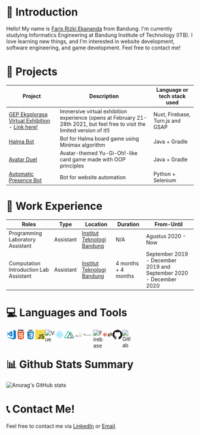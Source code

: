 # 💬 Introduction
Hello! My name is [Faris Rizki Ekananda](https://www.linkedin.com/in/faris-rizki-ekananda-a3583a198/) from Bandung. I'm currently studying Informatics Engineering at Bandung Institute of Technology (ITB). I love learning new things, and I'm interested in website development, software engineering, and game development. Feel free to contact me!

# 📌 Projects
Project | Description | Language or tech stack used
--- | --- | ---
[GEP Eksplorasa Virtual Exhibition](https://github.com/darkGrimoire/gep-eksplorasa) - [Link here!](https://eksplorasa.com) | Immersive virtual exhibition experience (opens at February 21-28th 2021, but feel free to visit the limited version of it!) | Nuxt, Firebase, Turn.js and GSAP
[Halma Bot](https://github.com/darkGrimoire/tubes-ai) | Bot for Halma board game using Minimax algorithm | Java + Gradle
[Avatar Duel](https://github.com/littlemight/Avatar-Duel) | Avatar-themed Yu-Gi-Oh!-like card game made with OOP principles | Java + Gradle
[Automatic Presence Bot](https://github.com/darkGrimoire/6-auto-purezento) | Bot for website automation | Python + Selenium

# 💼 Work Experience
Roles | Type | Location | Duration | From-Until
--- | --- | --- | --- | ---
Programming Laboratory Assistant | Assistant | [Institut Teknologi Bandung](https://www.linkedin.com/school/itb/) | N/A | Agustus 2020 - Now
Computation Introduction Lab Assistant | Assistant | [Institut Teknologi Bandung](https://www.linkedin.com/school/itb/) | 4 months + 4 months | September 2019 - December 2019 and September 2020 - December 2020

# 💻 Languages and Tools
[<img align="left" alt="Visual Studio Code" width="26px" src="https://raw.githubusercontent.com/github/explore/80688e429a7d4ef2fca1e82350fe8e3517d3494d/topics/visual-studio-code/visual-studio-code.png" />](https://code.visualstudio.com/)
[<img align="left" alt="HTML5" width="26px" src="https://raw.githubusercontent.com/github/explore/80688e429a7d4ef2fca1e82350fe8e3517d3494d/topics/html/html.png" />](https://en.wikipedia.org/wiki/HTML5)
[<img align="left" alt="CSS3" width="26px" src="https://raw.githubusercontent.com/github/explore/80688e429a7d4ef2fca1e82350fe8e3517d3494d/topics/css/css.png" />](https://en.wikipedia.org/wiki/CSS)
[<img align="left" alt="JavaScript" width="26px" src="https://raw.githubusercontent.com/github/explore/80688e429a7d4ef2fca1e82350fe8e3517d3494d/topics/javascript/javascript.png" />](https://en.wikipedia.org/wiki/JavaScript)
[<img align="left" alt="Vue" width="26px" src="https://vuejs.org/images/logo.png" />](https://vuejs.org)
[<img align="left" alt="React" width="26px" src="https://raw.githubusercontent.com/github/explore/80688e429a7d4ef2fca1e82350fe8e3517d3494d/topics/react/react.png" />](https://reactjs.org/)
[<img align="left" alt="Nuxt" width="26px" src="https://raw.githubusercontent.com/github/explore/37f1f9609f5c48a47f4d9c1a916fc2069fd0141c/topics/nuxt/nuxt.png" />](https://nodejs.org/en/)
[<img align="left" alt="MySQL" width="26px" src="https://raw.githubusercontent.com/github/explore/80688e429a7d4ef2fca1e82350fe8e3517d3494d/topics/mysql/mysql.png" />](https://www.mysql.com/)
[<img align="left" alt="MongoDB" width="26px" src="https://raw.githubusercontent.com/github/explore/80688e429a7d4ef2fca1e82350fe8e3517d3494d/topics/mongodb/mongodb.png" />](https://www.mongodb.com/)
[<img align="left" alt="Firebase" width="26px" src="https://www.gstatic.com/devrel-devsite/prod/vfae72444d3bdc8ae13b8cc5631b2eafccb5edbf6e3dc3e733b21af239a5c570e/firebase/images/touchicon-180.png" />](https://firebase.google.com/)
[<img align="left" alt="Git" width="26px" src="https://raw.githubusercontent.com/github/explore/80688e429a7d4ef2fca1e82350fe8e3517d3494d/topics/git/git.png" />](https://git-scm.com/)
[<img align="left" alt="GitHub" width="26px" src="https://raw.githubusercontent.com/github/explore/78df643247d429f6cc873026c0622819ad797942/topics/github/github.png" />](https://github.com/)
[<img align="left" alt="Gitlab" width="26px" src="https://avatars.githubusercontent.com/u/1086321?s=400&v=4" />](https://github.com/)

<br />
<br />


# 📊 Github Stats Summary
![Anurag's GitHub stats](https://github-readme-stats.vercel.app/api?username=darkGrimoire&show_icons=true&theme=dracula)

# 📞 Contact Me!
Feel free to contact me via [LinkedIn](https://www.linkedin.com/in/faris-rizki-ekananda-a3583a198/) or [Email](mailto:faris.ekananda20@gmail.com).
